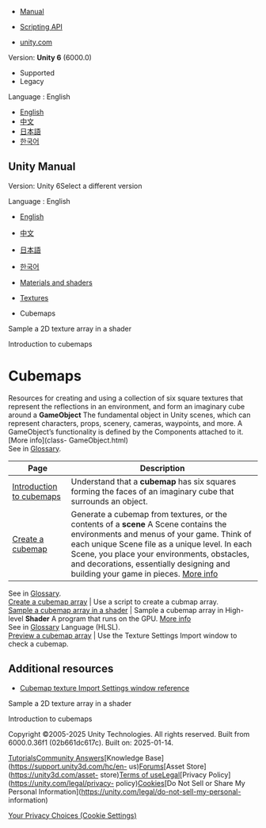 [](https://docs.unity3d.com)

  * [Manual](../Manual/index.html)
  * [Scripting API](../ScriptReference/index.html)

  * [unity.com](https://unity.com/)

Version: **Unity 6** (6000.0)

  * Supported
  * Legacy

Language : English

  * [English](/Manual/class-Cubemap-landing.html)
  * [中文](/cn/current/Manual/class-Cubemap-landing.html)
  * [日本語](/ja/current/Manual/class-Cubemap-landing.html)
  * [한국어](/kr/current/Manual/class-Cubemap-landing.html)

[](https://docs.unity3d.com)

## Unity Manual

Version: Unity 6Select a different version

Language : English

  * [English](/Manual/class-Cubemap-landing.html)
  * [中文](/cn/current/Manual/class-Cubemap-landing.html)
  * [日本語](/ja/current/Manual/class-Cubemap-landing.html)
  * [한국어](/kr/current/Manual/class-Cubemap-landing.html)

  * [Materials and shaders](materials-and-shaders.html)
  * [Textures](Textures-landing.html)
  * Cubemaps

[](class-Texture2DArray-use-in-shader.html)

Sample a 2D texture array in a shader

[](class-Cubemap-introduction.html)

Introduction to cubemaps

# Cubemaps

Resources for creating and using a collection of six square textures that
represent the reflections in an environment, and form an imaginary cube around
a **GameObject** The fundamental object in Unity scenes, which can represent
characters, props, scenery, cameras, waypoints, and more. A GameObject’s
functionality is defined by the Components attached to it. [More info](class-
GameObject.html)  
See in [Glossary](Glossary.html#GameObject).

**Page** | **Description**  
---|---  
[Introduction to cubemaps](class-Cubemap-introduction.html) | Understand that a **cubemap** has six squares forming the faces of an imaginary cube that surrounds an object.  
[Create a cubemap](class-Cubemap-create.html) | Generate a cubemap from textures, or the contents of a **scene** A Scene contains the environments and menus of your game. Think of each unique Scene file as a unique level. In each Scene, you place your environments, obstacles, and decorations, essentially designing and building your game in pieces. [More info](CreatingScenes.html)  
See in [Glossary](Glossary.html#Scene).  
[Create a cubemap array](class-CubemapArray-create.html) | Use a script to create a cubmap array.  
[Sample a cubemap array in a shader](class-CubemapArray-use-in-shader.html) | Sample a cubemap array in High-level **Shader** A program that runs on the GPU. [More info](Shaders.html)  
See in [Glossary](Glossary.html#Shader) Language (HLSL).  
[Preview a cubemap array](class-CubemapArray.html) | Use the Texture Settings Import window to check a cubemap.  
  
## Additional resources

  * [Cubemap texture Import Settings window reference](texture-type-cubemap.html)

[](class-Texture2DArray-use-in-shader.html)

Sample a 2D texture array in a shader

[](class-Cubemap-introduction.html)

Introduction to cubemaps

Copyright ©2005-2025 Unity Technologies. All rights reserved. Built from
6000.0.36f1 (02b661dc617c). Built on: 2025-01-14.

[Tutorials](https://learn.unity.com/)[Community
Answers](https://answers.unity3d.com)[Knowledge
Base](https://support.unity3d.com/hc/en-
us)[Forums](https://forum.unity3d.com)[Asset Store](https://unity3d.com/asset-
store)[Terms of
use](https://docs.unity3d.com/Manual/TermsOfUse.html)[Legal](https://unity.com/legal)[Privacy
Policy](https://unity.com/legal/privacy-
policy)[Cookies](https://unity.com/legal/cookie-policy)[Do Not Sell or Share
My Personal Information](https://unity.com/legal/do-not-sell-my-personal-
information)

[Your Privacy Choices (Cookie Settings)](javascript:void\(0\);)

